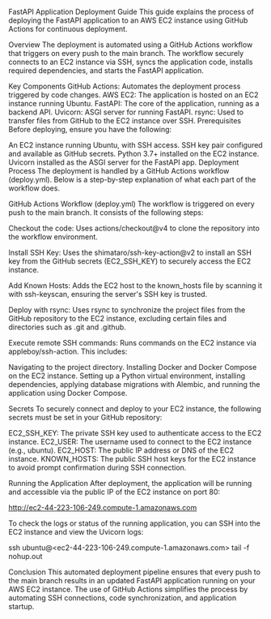 FastAPI Application Deployment Guide
This guide explains the process of deploying the FastAPI application to an AWS EC2 instance using GitHub Actions for continuous deployment.

Overview
The deployment is automated using a GitHub Actions workflow that triggers on every push to the main branch. The workflow securely connects to an EC2 instance via SSH, syncs the application code, installs required dependencies, and starts the FastAPI application.

Key Components
GitHub Actions: Automates the deployment process triggered by code changes.
AWS EC2: The application is hosted on an EC2 instance running Ubuntu.
FastAPI: The core of the application, running as a backend API.
Uvicorn: ASGI server for running FastAPI.
rsync: Used to transfer files from GitHub to the EC2 instance over SSH.
Prerequisites
Before deploying, ensure you have the following:

An EC2 instance running Ubuntu, with SSH access.
SSH key pair configured and available as GitHub secrets.
Python 3.7+ installed on the EC2 instance.
Uvicorn installed as the ASGI server for the FastAPI app.
Deployment Process
The deployment is handled by a GitHub Actions workflow (deploy.yml). Below is a step-by-step explanation of what each part of the workflow does.

GitHub Actions Workflow (deploy.yml)
The workflow is triggered on every push to the main branch. It consists of the following steps:

Checkout the code: Uses actions/checkout@v4 to clone the repository into the workflow environment.

Install SSH Key: Uses the shimataro/ssh-key-action@v2 to install an SSH key from the GitHub secrets (EC2_SSH_KEY) to securely access the EC2 instance.

Add Known Hosts: Adds the EC2 host to the known_hosts file by scanning it with ssh-keyscan, ensuring the server's SSH key is trusted.

Deploy with rsync: Uses rsync to synchronize the project files from the GitHub repository to the EC2 instance, excluding certain files and directories such as .git and .github.

Execute remote SSH commands: Runs commands on the EC2 instance via appleboy/ssh-action. This includes:

Navigating to the project directory.
Installing Docker and Docker Compose on the EC2 instance.
Setting up a Python virtual environment, installing dependencies, applying database migrations with Alembic, and running the application using Docker Compose.


Secrets
To securely connect and deploy to your EC2 instance, the following secrets must be set in your GitHub repository:

EC2_SSH_KEY: The private SSH key used to authenticate access to the EC2 instance.
EC2_USER: The username used to connect to the EC2 instance (e.g., ubuntu).
EC2_HOST: The public IP address or DNS of the EC2 instance.
KNOWN_HOSTS: The public SSH host keys for the EC2 instance to avoid prompt confirmation during SSH connection.

Running the Application
After deployment, the application will be running and accessible via the public IP of the EC2 instance on port 80:

http://ec2-44-223-106-249.compute-1.amazonaws.com

To check the logs or status of the running application, you can SSH into the EC2 instance and view the Uvicorn logs:

ssh ubuntu@<ec2-44-223-106-249.compute-1.amazonaws.com>
tail -f nohup.out

Conclusion
This automated deployment pipeline ensures that every push to the main branch results in an updated FastAPI application running on your AWS EC2 instance. The use of GitHub Actions simplifies the process by automating SSH connections, code synchronization, and application startup.
